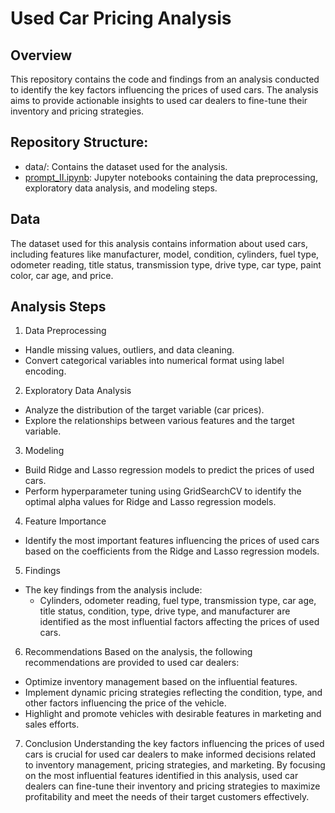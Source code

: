 # Used Car Pricing Analysis

## Overview
This repository contains the code and findings from an analysis conducted to identify the key factors influencing the prices of used cars. The analysis aims to provide actionable insights to used car dealers to fine-tune their inventory and pricing strategies.

## Repository Structure:
- data/: Contains the dataset used for the analysis.
- [prompt_II.ipynb](https://github.com/ohmjoh/BerkeleyML-Practical_Application2/blob/main/prompt_II.ipynb): Jupyter notebooks containing the data preprocessing, exploratory data analysis, and modeling steps.

## Data
The dataset used for this analysis contains information about used cars, including features like manufacturer, model, condition, cylinders, fuel type, odometer reading, title status, transmission type, drive type, car type, paint color, car age, and price.

## Analysis Steps
1. Data Preprocessing
- Handle missing values, outliers, and data cleaning.
- Convert categorical variables into numerical format using label encoding.

2. Exploratory Data Analysis
- Analyze the distribution of the target variable (car prices).
- Explore the relationships between various features and the target variable.

3. Modeling
- Build Ridge and Lasso regression models to predict the prices of used cars.
- Perform hyperparameter tuning using GridSearchCV to identify the optimal alpha values for Ridge and Lasso regression models.

4. Feature Importance
- Identify the most important features influencing the prices of used cars based on the coefficients from the Ridge and Lasso regression models.

5. Findings
- The key findings from the analysis include:
  - Cylinders, odometer reading, fuel type, transmission type, car age, title status, condition, type, drive type, and manufacturer are identified as the most influential factors affecting the prices of used cars.

6. Recommendations
Based on the analysis, the following recommendations are provided to used car dealers:
- Optimize inventory management based on the influential features.
- Implement dynamic pricing strategies reflecting the condition, type, and other factors influencing the price of the vehicle.
- Highlight and promote vehicles with desirable features in marketing and sales efforts.

7. Conclusion
Understanding the key factors influencing the prices of used cars is crucial for used car dealers to make informed decisions related to inventory management, pricing strategies, and marketing. By focusing on the most influential features identified in this analysis, used car dealers can fine-tune their inventory and pricing strategies to maximize profitability and meet the needs of their target customers effectively.


